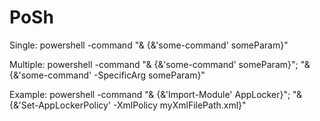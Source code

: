# PoSh

Single:
powershell -command "& {&'some-command' someParam}"

Multiple:
powershell -command "& {&'some-command' someParam}"; "& {&'some-command' -SpecificArg someParam}"

Example:
powershell -command "& {&'Import-Module' AppLocker}"; "& {&'Set-AppLockerPolicy' -XmlPolicy myXmlFilePath.xml}"
